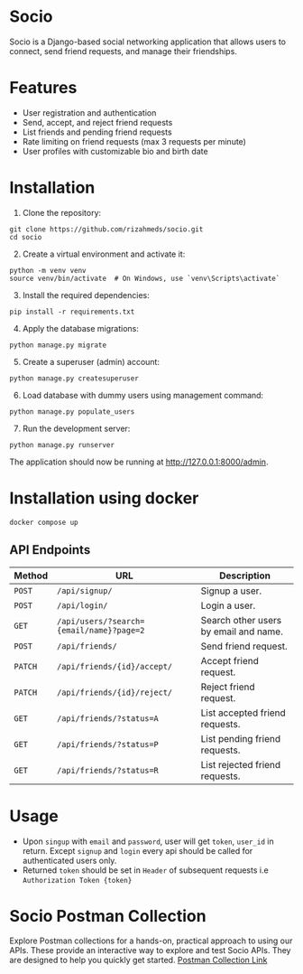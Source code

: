 # Socio

Socio is a Django-based social networking application that allows users to connect, send friend requests, and manage their friendships.

# Features

- User registration and authentication
- Send, accept, and reject friend requests
- List friends and pending friend requests
- Rate limiting on friend requests (max 3 requests per minute)
- User profiles with customizable bio and birth date

# Installation

1. Clone the repository:
```
git clone https://github.com/rizahmeds/socio.git
cd socio
```
2. Create a virtual environment and activate it:
```
python -m venv venv
source venv/bin/activate  # On Windows, use `venv\Scripts\activate`
```
3. Install the required dependencies:
```
pip install -r requirements.txt
```
4. Apply the database migrations:
```
python manage.py migrate
```
5. Create a superuser (admin) account:
```
python manage.py createsuperuser
```
6. Load database with dummy users using management command:
```
python manage.py populate_users
```
7. Run the development server:
```
python manage.py runserver
```

The application should now be running at http://127.0.0.1:8000/admin.

# Installation using docker

```
docker compose up
```

## API Endpoints

| Method   | URL                                      | Description                              |
| -------- | ---------------------------------------- | ---------------------------------------- |
| `POST`   | `/api/signup/`                           | Signup a user.                           |
| `POST`   | `/api/login/`                            | Login a user.                            |
| `GET`    | `/api/users/?search={email/name}?page=2` | Search other users by email and name.    |
| `POST`   | `/api/friends/`                          | Send friend request.                     |
| `PATCH`  | `/api/friends/{id}/accept/`              | Accept friend request.                   |
| `PATCH`  | `/api/friends/{id}/reject/`              | Reject friend request.                   |
| `GET`    | `/api/friends/?status=A`                 | List accepted friend requests.           |
| `GET`    | `/api/friends/?status=P`                 | List pending friend requests.            |
| `GET`    | `/api/friends/?status=R`                 | List rejected friend requests.           |

# Usage
- Upon `singup` with `email` and `password`, user will get `token`, `user_id` in return. Except `signup` and `login` every api should be called for authenticated users only.
- Returned `token` should be set in `Header` of subsequent requests i.e `Authorization Token {token}`

# Socio Postman Collection
Explore Postman collections for a hands-on, practical approach to using our APIs. These provide an interactive way to explore and test Socio APIs. They are designed to help you quickly get started.
[Postman Collection Link](SocioAPI.postman_collection.json)


